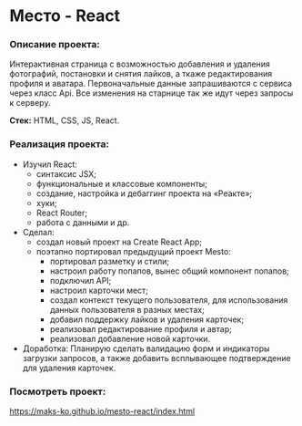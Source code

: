 # Место - React

### Описание проекта:
Интерактивная страница с возможностью добавления и удаления фотографий, постановки и снятия лайков, а ткаже редактирования профиля и аватара. Первоначальные данные запрашиваются с сервиса через класс Api. Все изменения на старнице так же идут через запросы к серверу.

**Стек:** HTML, CSS, JS, React.

### Реализация проекта:
+ Изучил React:
    + cинтаксис JSX;
    + функциональные и классовые компоненты;
    + создание, настройка и дебаггинг проекта на «Реакте»;
    + хуки;
    + React Router;
    + работа с данными и др.
+ Сделал:
    + создал новый проект на Create React App;
    + поэтапно портировал предыдущий проект Mesto:
        + портировал разметку и стили;
        + настроил работу попапов, вынес общий компонент попапов;
        + подключил API;
        + настроил карточки мест;
        + создал контекст текущего пользователя, для использования данных пользователя в разных местах;
        + добавил поддержку лайков и удаления карточек;
        + реализовал редактирование профиля и автар;
        + реализовал добавление новой карточки.
+ Доработка:
    Планирую сделать валидацию форм и индикаторы загрузки запросов, а также добавить всплывающее подтверждение для удаления карточек.

### Посмотреть проект:
https://maks-ko.github.io/mesto-react/index.html